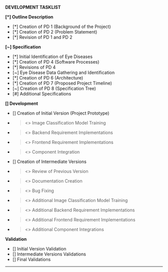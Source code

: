**DEVELOPMENT TASKLIST**

**[*] Outline Description**
* [*] Creation of PD 1 (Background of the Project)
* [*] Creation of PD 2 (Problem Statement)
* [*] Revision of PD 1 and PD 2

**[~] Specification**
* [*] Initial Identification of Eye Diseases
* [*] Creation of PD 4 (Software Processes)
* [*] Revisions of PD 4
* [~] Eye Disease Data Gathering and Identification
* [*] Creation of PD 6 (Architecture)
* [*] Creation of PD 7 (Proposed Project Timeline)
* [~] Creation of PD 8 (Specification Tree)
* [#] Additional Specifications

**[] Development**
* [] Creation of Initial Version (Project Prototype)
* > <> Image Classification Model Training
* > <> Backend Requirement Implementations
* > <> Frontend Requirement Implementations
* > <> Component Integration

* [] Creation of Intermediate Versions
* > <> Review of Previous Version
* > <> Documentation Creation
* > <> Bug Fixing
* > <> Additional Image Classification Model Training
* > <> Additional Backend Requirement Implementations
* > <> Additional Frontend Requirement Implementations
* > <> Additional Component Integrations

**Validation**
* [] Initial Version Validation
* [] Intermediate Versions Validations
* [] Final Validations



----------------------------------------------------------------